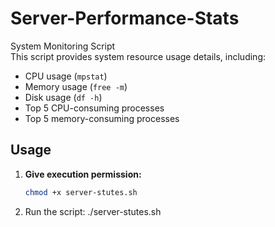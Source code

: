 # Server-Performance-Stats
 System Monitoring Script  
This script provides system resource usage details, including:  
- CPU usage (`mpstat`)  
- Memory usage (`free -m`)  
- Disk usage (`df -h`)  
- Top 5 CPU-consuming processes  
- Top 5 memory-consuming processes  

## Usage  
1. **Give execution permission:**  
   ```bash
   chmod +x server-stutes.sh
 2.  Run the script:
    ./server-stutes.sh
